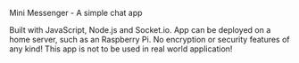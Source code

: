 Mini Messenger - A simple chat app 

Built with JavaScript, Node.js and Socket.io.
App can be deployed on a home server, such as an Raspberry Pi.
No encryption or security features of any kind!
This app is not to be used in real world application!
